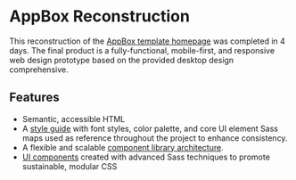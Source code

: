# AppBox Reconstruction

This reconstruction of the [AppBox template homepage](http://themeforest.net/item/appbox-app-landing-shop-html-/11416977) was completed in 4 days. The final product is a fully-functional, mobile-first, and responsive web design prototype based on the provided desktop design comprehensive. 

## Features

- Semantic, accessible HTML
- A [style guide](https://github.com/pstrum/AppBox_Reconstruction/blob/master/STYLE_GUIDE.md) with font styles, color palette, and core UI element Sass maps used as reference throughout the project to enhance consistency. 
- A flexible and scalable [component library architecture](https://github.com/pstrum/AppBox_Reconstruction/tree/master/sass).
- [UI components](https://github.com/pstrum/AppBox_Reconstruction/blob/master/COMPONENTS.md) created with advanced Sass techniques to promote sustainable, modular CSS
